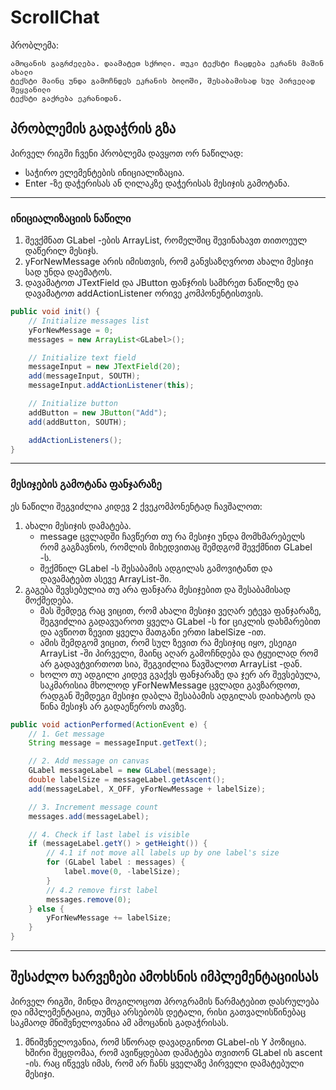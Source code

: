 # ScrollChat

პრობლემა:
```
ამოცანის გაგრძელება. დაამატეთ სქროლი. თუკი ტექსტი ჩაცდება ეკრანს მაშინ ახალი
ტექსტი მაინც უნდა გამოჩნდეს ეკრანის ბოლოში, შესაბამისად სულ პირველად შეყვანილი
ტექსტი გაქრება ეკრანიდან.
```



## პრობლემის გადაჭრის გზა
პირველ რიგში ჩვენი პრობლემა დავყოთ ორ ნაწილად:
* საჭირო ელემენტების ინიციალიზაცია.
* Enter -ზე დაჭერისას ან ღილაკზე დაჭერისას მესიჯის გამოტანა.

---

### ინიციალიზაციის ნაწილი
1. შევქმნათ GLabel -ების ArrayList, რომელშიც შევინახავთ თითოეულ დაწერილ მესიჯს.
2. yForNewMessage არის იმისთვის, რომ განვსაზღვროთ ახალი მესიჯი სად უნდა დაემატოს.
3. დავამატოთ JTextField და JButton ფანჯრის სამხრეთ ნაწილზე და დავამატოთ addActionListener ორივე კომპონენტისთვის.


```java
public void init() {
	// Initialize messages list
	yForNewMessage = 0;
	messages = new ArrayList<GLabel>();

	// Initialize text field
	messageInput = new JTextField(20);
	add(messageInput, SOUTH);
	messageInput.addActionListener(this);

	// Initialize button
	addButton = new JButton("Add");
	add(addButton, SOUTH);

	addActionListeners();
}
```

---

### მესიჯების გამოტანა ფანჯარაზე
ეს ნაწილი შეგვიძლია კიდევ 2 ქვეკომპონენტად ჩავშალოთ:
1. ახალი მესიჯის დამატება.
    * message ცვლადში ჩავწერთ თუ რა მესიჯი უნდა მომხმარებელს რომ გაგზავნოს, რომლის მიხედვითაც შემდგომ შევქმნით GLabel -ს.
    * შექმნილ GLabel -ს შესაბამის ადგილას გამოვიტანთ და დავამატებთ ასევე ArrayList-ში.
2. გაგება შევსებულია თუ არა ფანჯარა მესიჯებით და შესაბამისად მოქმედება.
    * მას შემდეგ რაც ვიცით, რომ ახალი მესიჯი ვეღარ ეტევა ფანჯარაზე, შეგვიძლია გადავუაროთ ყველა GLabel -ს for ციკლის დახმარებით და ავწიოთ ზევით ყველა მათგანი ერთი labelSize -ით.
    * ამის შემდგომ ვიცით, რომ სულ ზევით რა მესიჯიც იყო, ესეიგი ArrayList -ში პირველი, მაინც აღარ გამოჩნდება და ტყუილად რომ არ გადავტვირთოთ სია, შეგვიძლია წავშალოთ ArrayList -დან.
    * ხოლო თუ ადგილი კიდევ გვაქვს ფანჯარაზე და ჯერ არ შევსებულა, საკმარისია მხოლოდ yForNewMessage ცვლადი გავზარდოთ, რადგან შემდეგი მესიჯი დაბლა შესაბამის ადგილას დაიხატოს და წინა მესიჯს არ გადაეწეროს თავზე.

```java
public void actionPerformed(ActionEvent e) {
	// 1. Get message
	String message = messageInput.getText();

	// 2. Add message on canvas
	GLabel messageLabel = new GLabel(message);
	double labelSize = messageLabel.getAscent();
	add(messageLabel, X_OFF, yForNewMessage + labelSize);

	// 3. Increment message count
	messages.add(messageLabel);

	// 4. Check if last label is visible
	if (messageLabel.getY() > getHeight()) {
		// 4.1 if not move all labels up by one label's size
		for (GLabel label : messages) {
			label.move(0, -labelSize);
		}
		// 4.2 remove first label
		messages.remove(0);
	} else {
		yForNewMessage += labelSize;
	}
}
```

---

## შესაძლო ხარვეზები ამოხსნის იმპლემენტაციისას
პირველ რიგში, მინდა მოგილოცოთ პროგრამის წარმატებით დასრულება და იმპლემენტაცია, თუმცა არსებობს დეტალი, რისი გათვალისწინებაც საკმაოდ მნიშვნელოვანია ამ ამოცანის გადაჭრისას.

1. მნიშვნელოვანია, რომ სწორად დავადგინოთ GLabel-ის Y პოზიცია. ხშირი შეცდომაა, რომ ავიწყდებათ დამატება თვითონ GLabel ის ascent -ის. რაც იწვევს იმას, რომ არ ჩანს ყველაზე პირველი დამატებული მესიჯი.